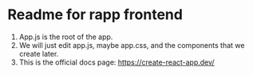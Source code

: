 # Readme for rapp frontend

1. App.js is the root of the app.
2. We will just edit app.js, maybe app.css, and the components that we create later.
2. This is the official docs page: https://create-react-app.dev/ 